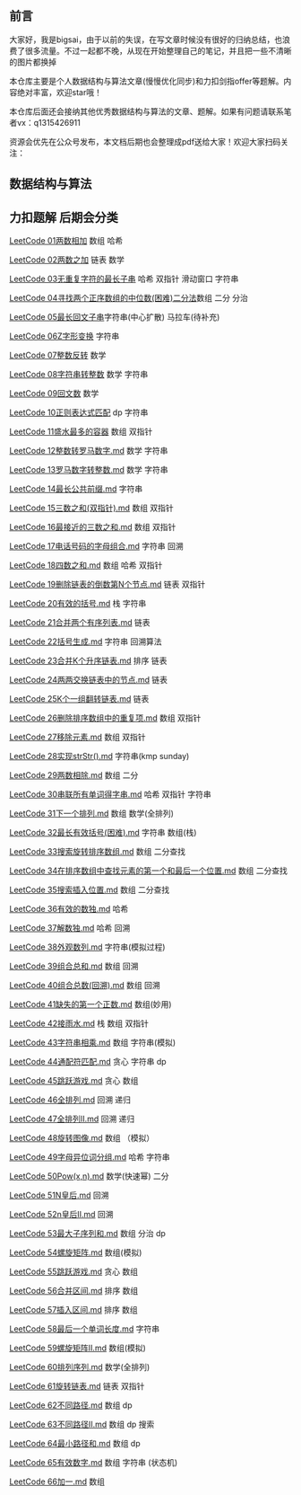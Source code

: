 

## 前言
大家好，我是bigsai，由于以前的失误，在写文章时候没有很好的归纳总结，也浪费了很多流量。不过一起都不晚，从现在开始整理自己的笔记，并且把一些不清晰的图片都换掉

本仓库主要是个人数据结构与算法文章(慢慢优化同步)和力扣剑指offer等题解。内容绝对丰富，欢迎star哦！

本仓库后面还会接纳其他优秀数据结构与算法的文章、题解。如果有问题请联系笔者vx：q1315426911 

资源会优先在公众号发布，本文档后期也会整理成pdf送给大家！欢迎大家扫码关注：





## 数据结构与算法


## 力扣题解 后期会分类


 [LeetCode 01两数相加](docs/leetcode/problems/LeetCode%2001两数之和.md) 数组 哈希
 
 [LeetCode 02两数之加](docs/leetcode/problems/LeetCode%2002两数之加.md) 链表 数学
 
 [LeetCode 03无重复字符的最长子串](docs/leetcode/problems/LeetCode%2003无重复字符的最长子串(滑动窗口).md) 哈希  双指针 滑动窗口 字符串
 
 [LeetCode 04寻找两个正序数组的中位数(困难)二分法](docs/leetcode/problems/LeetCode%2004寻找两个正序数组的中位数(困难)二分法.md)数组 二分 分治
 
 [LeetCode 05最长回文子串](docs/leetcode/problems/LeetCode%2005最长回文子串.md)字符串(中心扩散) 马拉车(待补充) 
 
 [LeetCode 06Z字形变换](docs/leetcode/problems/LeetCode%2006Z字形变换.md) 字符串
 
 [LeetCode 07整数反转](docs/leetcode/problems/LeetCode%2007整数反转.md) 数学
 
 [LeetCode 08字符串转整数](docs/leetcode/problems/LeetCode%2007整数反转.md) 数学 字符串
 
 [LeetCode 09回文数](docs/leetcode/problems/LeetCode%2009回文数.md) 数学
 
 [LeetCode 10正则表达式匹配](docs/leetcode/problems/LeetCode%2010正则表达式匹配(动态规划).md) dp 字符串
 
 [LeetCode 11盛水最多的容器](docs/leetcode/problems/LeetCode%2011盛水最多的容器.md) 数组 双指针
 
 [LeetCode 12整数转罗马数字.md](docs/leetcode/problems/LeetCode%2012整数转罗马数字.md) 数学 字符串
 
 [LeetCode 13罗马数字转整数.md](docs/leetcode/problems/LeetCode%2013罗马数字转整数.md) 数学 字符串
 
 [LeetCode 14最长公共前缀.md](docs/leetcode/problems/LeetCode%2014最长公共前缀.md) 字符串
 
 [LeetCode 15三数之和(双指针).md](docs/leetcode/problems/LeetCode%2015三数之和(双指针).md) 数组 双指针
 
 [LeetCode 16最接近的三数之和.md](docs/leetcode/problems/LeetCode%2016最接近的三数之和.md) 数组 双指针
 
 [LeetCode 17电话号码的字母组合.md](docs/leetcode/problems/LeetCode%2017电话号码的字母组合.md) 字符串 回溯   
 
 [LeetCode 18四数之和.md](docs/leetcode/problems/LeetCode%2018四数之和.md) 数组 哈希 双指针
 
 [LeetCode 19删除链表的倒数第N个节点.md](docs/leetcode/problems/LeetCode%2019删除链表的倒数第N个节点.md) 链表 双指针
 
 [LeetCode 20有效的括号.md](docs/leetcode/problems/LeetCode%2020有效的括号.md) 栈 字符串
 
 [LeetCode 21合并两个有序列表.md](docs/leetcode/problems/LeetCode%2021合并两个有序列表.md) 链表
 
 [LeetCode 22括号生成.md](docs/leetcode/problems/LeetCode%2022括号生成.md) 字符串 回溯算法
 
 [LeetCode 23合并K个升序链表.md](docs/leetcode/problems/LeetCode%2023合并K个升序链表.md) 排序 链表
 
 [LeetCode 24两两交换链表中的节点.md](docs/leetcode/problems/LeetCode%2024两两交换链表中的节点.md) 链表
 
 [LeetCode 25K个一组翻转链表.md](docs/leetcode/problems/LeetCode%2025K个一组翻转链表.md) 链表
  
 [LeetCode 26删除排序数组中的重复项.md](docs/leetcode/problems/LeetCode%2026删除排序数组中的重复项.md) 数组 双指针
  
 [LeetCode 27移除元素.md](docs/leetcode/problems/LeetCode%2027移除元素.md) 数组 双指针
  
 [LeetCode 28实现strStr().md](docs/leetcode/problems/LeetCode%2028实现strStr().md) 字符串(kmp sunday)
  
 [LeetCode 29两数相除.md](docs/leetcode/problems/LeetCode%2029两数相除.md) 数组 二分
  
 [LeetCode 30串联所有单词得字串.md](docs/leetcode/problems/LeetCode%2030串联所有单词得字串.md) 哈希 双指针 字符串
  
 [LeetCode 31下一个排列.md](docs/leetcode/problems/LeetCode%2031下一个排列.md) 数组 数学(全排列)
  
 [LeetCode 32最长有效括号(困难).md](docs/leetcode/problems/LeetCode%2032最长有效括号(困难).md) 字符串 数组(栈)
  
 [LeetCode 33搜索旋转排序数组.md](docs/leetcode/problems/LeetCode%2033搜索旋转排序数组.md) 数组 二分查找
  
 [LeetCode 34在排序数组中查找元素的第一个和最后一个位置.md](docs/leetcode/problems/LeetCode%2034在排序数组中查找元素的第一个和最后一个位置.md) 数组 二分查找
  
 [LeetCode 35搜索插入位置.md](docs/leetcode/problems/LeetCode%2035搜索插入位置.md) 数组 二分查找
  
 [LeetCode 36有效的数独.md](docs/leetcode/problems/LeetCode%2036有效的数独.md) 哈希
  
 [LeetCode 37解数独.md](docs/leetcode/problems/LeetCode%2037解数独.md) 哈希 回溯
  
 [LeetCode 38外观数列.md](docs/leetcode/problems/LeetCode%2038外观数列.md) 字符串(模拟过程)
  
 [LeetCode 39组合总和.md](docs/leetcode/problems/LeetCode%2039组合总和.md) 数组 回溯
  
 [LeetCode 40组合总数(回溯).md](docs/leetcode/problems/LeetCode%2040组合总数(回溯).md) 数组 回溯
  
 [LeetCode 41缺失的第一个正数.md](docs/leetcode/problems/LeetCode%2041缺失的第一个正数.md) 数组(妙用)
  
 [LeetCode 42接雨水.md](docs/leetcode/problems/LeetCode%2042接雨水.md) 栈 数组 双指针
  
 [LeetCode 43字符串相乘.md](docs/leetcode/problems/LeetCode%2043字符串相乘.md) 数组 字符串(模拟)
  
 [LeetCode 44通配符匹配.md](docs/leetcode/problems/LeetCode%2044通配符匹配.md) 贪心 字符串 dp
  
 [LeetCode 45跳跃游戏.md](docs/leetcode/problems/LeetCode%2045跳跃游戏.md) 贪心 数组
  
 [LeetCode 46全排列.md](docs/leetcode/problems/LeetCode%2046全排列.md) 回溯 递归
 
 [LeetCode 47全排列Ⅱ.md](docs/leetcode/problems/LeetCode%2047全排列Ⅱ.md) 回溯 递归
 
 [LeetCode 48旋转图像.md](docs/leetcode/problems/LeetCode%2048旋转图像.md) 数组 （模拟）
  
 [LeetCode 49字母异位词分组.md](docs/leetcode/problems/LeetCode%2049字母异位词分组.md) 哈希 字符串
  
 [LeetCode 50Pow(x,n).md](docs/leetcode/problems/LeetCode%2050Pow(x,n).md) 数学(快速幂) 二分 
  
 [LeetCode 51N皇后.md](docs/leetcode/problems/LeetCode%2051N皇后.md) 回溯
  
 [LeetCode 52n皇后Ⅱ.md](docs/leetcode/problems/LeetCode%2052n皇后Ⅱ.md) 回溯
  
 [LeetCode 53最大子序列和.md](docs/leetcode/problems/LeetCode%2053最大子序列和.md) 数组 分治 dp
  
 [LeetCode 54螺旋矩阵.md](docs/leetcode/problems/LeetCode%2054螺旋矩阵.md) 数组(模拟)
  
 [LeetCode 55跳跃游戏.md](docs/leetcode/problems/LeetCode%2055跳跃游戏.md) 贪心 数组
  
 [LeetCode 56合并区间.md](docs/leetcode/problems/LeetCode%2056合并区间.md) 排序 数组
 
 [LeetCode 57插入区间.md](docs/leetcode/problems/LeetCode%2057插入区间.md) 排序 数组
  
 [LeetCode 58最后一个单词长度.md](docs/leetcode/problems/LeetCode%2058最后一个单词长度.md) 字符串
  
 [LeetCode 59螺旋矩阵Ⅱ.md](docs/leetcode/problems/LeetCode%2059螺旋矩阵Ⅱ.md) 数组(模拟)
  
 [LeetCode 60排列序列.md](docs/leetcode/problems/LeetCode%2060排列序列.md) 数学(全排列)
  
 [LeetCode 61旋转链表.md](docs/leetcode/problems/LeetCode%2061旋转链表.md) 链表 双指针
  
 [LeetCode 62不同路径.md](docs/leetcode/problems/LeetCode%2062不同路径.md) 数组 dp
  
 [LeetCode 63不同路径Ⅱ.md](docs/leetcode/problems/LeetCode%2063不同路径Ⅱ.md) 数组 dp 搜索
 
 [LeetCode 64最小路径和.md](docs/leetcode/problems/LeetCode%2064最小路径和.md) 数组 dp
  
 [LeetCode 65有效数字.md](docs/leetcode/problems/LeetCode%2065有效数字.md) 数组 字符串 (状态机)
  
 [LeetCode 66加一.md](docs/leetcode/problems/LeetCode%2066加一.md) 数组
  
 
 
 